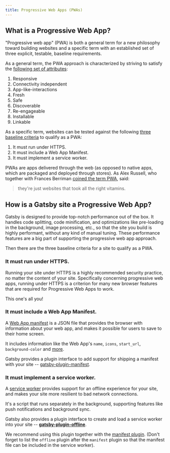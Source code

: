 ```yaml
---
title: Progressive Web Apps (PWAs)
---
```


## What is a Progressive Web App?

"Progressive web app" (PWA) is both a general term for a new philosophy toward building websites and a specific term with an established set of three explicit, testable, baseline requirements.

As a general term, the PWA approach is characterized by striving to satisfy the [following set of attributes](https://infrequently.org/2015/06/progressive-apps-escaping-tabs-without-losing-our-soul/):

1.  Responsive
2.  Connectivity independent
3.  App-like-interactions
4.  Fresh
5.  Safe
6.  Discoverable
7.  Re-engageable
8.  Installable
9.  Linkable

As a specific term, websites can be tested against the following [three baseline criteria](https://infrequently.org/2016/09/what-exactly-makes-something-a-progressive-web-app/) to qualify as a PWA:

1.  It must run under HTTPS.
2.  It must include a Web App Manifest.
3.  It must implement a service worker.

PWAs are apps delivered through the web (as opposed to native apps, which are packaged and deployed through stores). As Alex Russell, who together with Frances Berriman [coined the term PWA](https://infrequently.org/2015/06/progressive-apps-escaping-tabs-without-losing-our-soul/), said:

> they're just websites that took all the right vitamins.

## How is a Gatsby site a Progressive Web App?

Gatsby is designed to provide top-notch performance out of the box. It handles code splitting, code minification, and optimizations like pre-loading in the background, image processing, etc., so that the site you build is highly performant, without any kind of manual tuning. These performance features are a big part of supporting the progressive web app approach.

Then there are the three baseline criteria for a site to qualify as a PWA.

### It must run under HTTPS.

Running your site under HTTPS is a highly recommended security practice, no matter the content of your site. Specifically concerning progressive web apps, running under HTTPS is a criterion for many new browser features that are required for Progressive Web Apps to work.

This one's all you!

### It must include a Web App Manifest.

A [Web App manifest](https://www.w3.org/TR/appmanifest/) is a JSON file that provides the browser with information about your web app, and makes it possible for users to save to their home screen.

It includes information like the Web App's `name`, `icons`, `start_url`, `background-color` and [more](https://developers.google.com/web/fundamentals/web-app-manifest/).

Gatsby provides a plugin interface to add support for shipping a manifest with your site -- [gatsby-plugin-manifest](/packages/gatsby-plugin-manifest).

### It must implement a service worker.

A [service worker](https://developers.google.com/web/fundamentals/primers/service-workers/) provides support for an offline experience for your site, and makes your site more resilient to bad network connections.

It's a script that runs separately in the background, supporting features like push notifications and background sync.

Gatsby also provides a plugin interface to create and load a service worker into your site -- [**gatsby-plugin-offline**](/packages/gatsby-plugin-offline).

We recommend using this plugin together with the [manifest plugin](/packages/gatsby-plugin-manifest). (Don't forget to list the `offline` plugin after the `manifest` plugin so that the manifest file can be included in the service worker).
